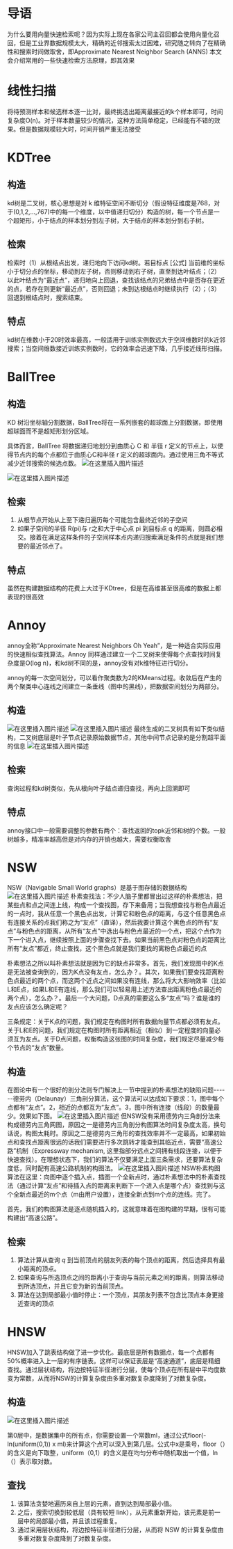 # 导语
为什么要用向量快速检索呢？因为实际上现在各家公司主召回都会使用向量化召回，但是工业界数据规模太大，精确的近邻搜索太过困难，研究随之转向了在精确性和搜索时间做取舍，即Approximate Nearest Neighbor Search (ANNS)
本文会介绍常用的一些快速检索方法原理，即其效果
# 线性扫描
将待预测样本和候选样本逐一比对，最终挑选出距离最接近的k个样本即可，时间复杂度O(n)。对于样本数量较少的情况，这种方法简单稳定，已经能有不错的效果。但是数据规模较大时，时间开销严重无法接受

# KDTree
## 构造
kd树是二叉树，核心思想是对 k 维特征空间不断切分（假设特征维度是768，对于(0,1,2,...,767)中的每一个维度，以中值递归切分）构造的树，每一个节点是一个超矩形，小于结点的样本划分到左子树，大于结点的样本划分到右子树。
## 检索
检索时（1）从根结点出发，递归地向下访问kd树。若目标点 [公式] 当前维的坐标小于切分点的坐标，移动到左子树，否则移动到右子树，直至到达叶结点；（2）以此叶结点为“最近点”，递归地向上回退，查找该结点的兄弟结点中是否存在更近的点，若存在则更新“最近点”，否则回退；未到达根结点时继续执行（2）；（3）回退到根结点时，搜索结束。
## 特点
kd树在维数小于20时效率最高，一般适用于训练实例数远大于空间维数时的k近邻搜索；当空间维数接近训练实例数时，它的效率会迅速下降，几乎接近线形扫描。

# BallTree
## 构造
KD 树沿坐标轴分割数据，BallTree将在一系列嵌套的超球面上分割数据，即使用超球面而不是超矩形划分区域。

具体而言，BallTree 将数据递归地划分到由质心 C 和 半径 r 定义的节点上，以使得节点内的每个点都位于由质心C和半径 r 定义的超球面内。通过使用三角不等式 减少近邻搜索的候选点数。
![在这里插入图片描述](https://img-blog.csdnimg.cn/20201205223011249.png?x-oss-process=image/watermark,type_ZmFuZ3poZW5naGVpdGk,shadow_10,text_aHR0cHM6Ly9ibG9nLmNzZG4ubmV0L3FxXzM0MjE5OTU5,size_16,color_FFFFFF,t_70)

![在这里插入图片描述](https://img-blog.csdnimg.cn/20201205223242248.png?x-oss-process=image/watermark,type_ZmFuZ3poZW5naGVpdGk,shadow_10,text_aHR0cHM6Ly9ibG9nLmNzZG4ubmV0L3FxXzM0MjE5OTU5,size_16,color_FFFFFF,t_70)
## 检索
1. 从根节点开始从上至下递归遍历每个可能包含最终近邻的子空间
2. 如果子空间的半径 R(pi)与 r之和大于中心点 pi 到目标点 q 的距离，则圆必相交。接着在满足这样条件的子空间样本点内递归搜索满足条件的点就是我们想要的最近邻点了。
## 特点
虽然在构建数据结构的花费上大过于KDtree，但是在高维甚至很高维的数据上都表现的很高效
# Annoy
annoy全称“Approximate Nearest Neighbors Oh Yeah”，是一种适合实际应用的快速相似查找算法。Annoy 同样通过建立一个二叉树来使得每个点查找时间复杂度是O(log n)，和kd树不同的是，annoy没有对k维特征进行切分。

annoy的每一次空间划分，可以看作聚类数为2的KMeans过程。收敛后在产生的两个聚类中心连线之间建立一条垂线（图中的黑线），把数据空间划分为两部分。
## 构造
![在这里插入图片描述](https://img-blog.csdnimg.cn/20201205224305625.png?x-oss-process=image/watermark,type_ZmFuZ3poZW5naGVpdGk,shadow_10,text_aHR0cHM6Ly9ibG9nLmNzZG4ubmV0L3FxXzM0MjE5OTU5,size_16,color_FFFFFF,t_70)
![在这里插入图片描述](https://img-blog.csdnimg.cn/20201205224318260.png?x-oss-process=image/watermark,type_ZmFuZ3poZW5naGVpdGk,shadow_10,text_aHR0cHM6Ly9ibG9nLmNzZG4ubmV0L3FxXzM0MjE5OTU5,size_16,color_FFFFFF,t_70)
最终生成的二叉树具有如下类似结构，二叉树底层是叶子节点记录原始数据节点，其他中间节点记录的是分割超平面的信息
![在这里插入图片描述](https://img-blog.csdnimg.cn/20201205224346338.png?x-oss-process=image/watermark,type_ZmFuZ3poZW5naGVpdGk,shadow_10,text_aHR0cHM6Ly9ibG9nLmNzZG4ubmV0L3FxXzM0MjE5OTU5,size_16,color_FFFFFF,t_70)

## 检索
查询过程和kd树类似，先从根向叶子结点递归查找，再向上回溯即可
## 特点
annoy接口中一般需要调整的参数有两个：查找返回的topk近邻和树的个数。一般树越多，精准率越高但是对内存的开销也越大，需要权衡取舍

# NSW
NSW（Navigable Small World graphs）是基于图存储的数据结构
![在这里插入图片描述](https://img-blog.csdnimg.cn/20201205225210437.png?x-oss-process=image/watermark,type_ZmFuZ3poZW5naGVpdGk,shadow_10,text_aHR0cHM6Ly9ibG9nLmNzZG4ubmV0L3FxXzM0MjE5OTU5,size_16,color_FFFFFF,t_70)
朴素查找法：不少人脑子里都冒出过这样的朴素想法，把某些点和点之间连上线，构成一个查找图，存下来备用；当我想查找与粉色点最近的一点时，我从任意一个黑色点出发，计算它和粉色点的距离，与这个任意黑色点有连接关系的点我们称之为“友点”（直译），然后我要计算这个黑色点的所有“友点”与粉色点的距离，从所有“友点”中选出与粉色点最近的一个点，把这个点作为下一个进入点，继续按照上面的步骤查找下去。如果当前黑色点对粉色点的距离比所有“友点”都近，终止查找，这个黑色点就是我们要找的离粉色点最近的点

朴素想法之所以叫朴素想法就是因为它的缺点非常多。首先，我们发现图中的K点是无法被查询到的，因为K点没有友点，怎么办？。其次，如果我们要查找距离粉色点最近的两个点，而这两个近点之间如果没有连线，那么将大大影响效率（比如L和E点，如果L和E有连线，那么我们可以轻易用上述方法查出距离粉色点最近的两个点），怎么办？。最后一个大问题，D点真的需要这么多“友点”吗？谁是谁的友点应该怎么确定呢？

三条规定：关于K点的问题，我们规定在构图时所有数据向量节点都必须有友点。关于L和E的问题，我们规定在构图时所有距离相近（相似）到一定程度的向量必须互为友点。关于D点问题，权衡构造这张图的时间复杂度，我们规定尽量减少每个节点的“友点”数量。

## 构造
在图论中有一个很好的剖分法则专门解决上一节中提到的朴素想法的缺陷问题------德劳内（Delaunay）三角剖分算法，这个算法可以达成如下要求：1，图中每个点都有“友点”。2，相近的点都互为“友点”。3，图中所有连接（线段）的数量最少。效果如下图。
![在这里插入图片描述](https://img-blog.csdnimg.cn/20201205230828875.png?x-oss-process=image/watermark,type_ZmFuZ3poZW5naGVpdGk,shadow_10,text_aHR0cHM6Ly9ibG9nLmNzZG4ubmV0L3FxXzM0MjE5OTU5,size_16,color_FFFFFF,t_70)
但NSW没有采用德劳内三角剖分法来构成德劳内三角网图，原因之一是德劳内三角剖分构图算法时间复杂度太高，换句话说，构图太耗时。原因之二是德劳内三角形的查找效率并不一定最高，如果初始点和查找点距离很远的话我们需要进行多次跳转才能查到其临近点，需要“高速公路”机制（Expressway mechanism, 这里指部分远点之间拥有线段连接，以便于快速查找）。在理想状态下，我们的算法不仅要满足上面三条需求，还要算法复杂度低，同时配有高速公路机制的构图法。
![在这里插入图片描述](https://img-blog.csdnimg.cn/20201205231020768.png?x-oss-process=image/watermark,type_ZmFuZ3poZW5naGVpdGk,shadow_10,text_aHR0cHM6Ly9ibG9nLmNzZG4ubmV0L3FxXzM0MjE5OTU5,size_16,color_FFFFFF,t_70)
NSW朴素构图算法在这里：向图中逐个插入点，插图一个全新点时，通过朴素想法中的朴素查找法（通过计算“友点”和待插入点的距离来判断下一个进入点是哪个点）查找到与这个全新点最近的m个点（m由用户设置），连接全新点到m个点的连线。完了。

首先，我们的构图算法是逐点随机插入的，这就意味着在图构建的早期，很有可能构建出“高速公路”。

## 检索
1. 算法计算从查询 $q$ 到当前顶点的朋友列表的每个顶点的距离，然后选择具有最小距离的顶点。
2. 如果查询与所选顶点之间的距离小于查询与当前元素之间的距离，则算法移动到所选顶点，并且它变为新的当前顶点。
3. 算法在达到局部最小值时停止：一个顶点，其朋友列表不包含比顶点本身更接近查询的顶点
# HNSW
HNSW加入了跳表结构做了进一步优化。最底层是所有数据点，每一个点都有50%概率进入上一层的有序链表。这样可以保证表层是“高速通道”，底层是精细查找。通过层状结构，将边按特征半径进行分层，使每个顶点在所有层中平均度数变为常数，从而将NSW的计算复杂度由多重对数复杂度降到了对数复杂度。
## 构造
![在这里插入图片描述](https://img-blog.csdnimg.cn/20201205225029284.png?x-oss-process=image/watermark,type_ZmFuZ3poZW5naGVpdGk,shadow_10,text_aHR0cHM6Ly9ibG9nLmNzZG4ubmV0L3FxXzM0MjE5OTU5,size_16,color_FFFFFF,t_70)

第0层中，是数据集中的所有点，你需要设置一个常数ml，通过公式floor(-ln(uniform(0,1)) x ml)来计算这个点可以深入到第几层。公式中x是乘号，floor（）的含义是向下取整，uniform（0,1）的含义是在均匀分布中随机取出一个值，ln（）表示取对数。
## 查找
1. 该算法贪婪地遍历来自上层的元素，直到达到局部最小值。
2. 之后，搜索切换到较低层（具有较短 link），从元素重新开始，该元素是前一层中的局部最小值，并且该过程重复。
3. 通过采用层状结构，将边按特征半径进行分层，从而将 NSW 的计算复杂度由多重对数复杂度降到了对数复杂度。
